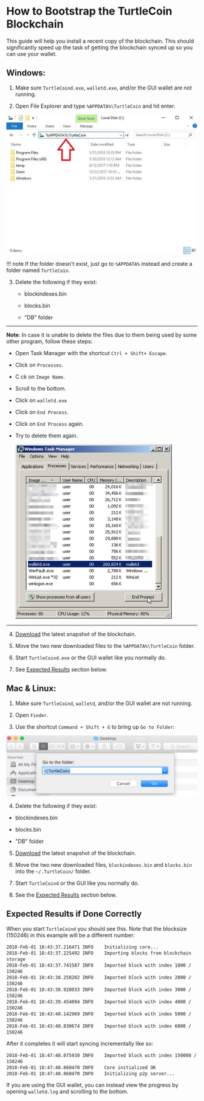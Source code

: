 # How to Bootstrap the TurtleCoin Blockchain

This guide will help you install a recent copy of the blockchain. This should significantly speed up the task of getting the blockchain synced up so you can use your wallet.

## Windows:
1. Make sure `TurtleCoind.exe`, `walletd.exe`, and/or the GUI wallet are not running.

2. Open File Explorer and type `%APPDATA%\TurtleCoin` and hit enter.

![file explorer](images/bootstrap/file_explorer.jpg)

!!! note
    If the folder doesn't exist, just go to `%APPDATA%` instead and create a folder named `TurtleCoin`.

3. Delete the following if they exist:
    * blockindexes.bin

    * blocks.bin

    * "DB" folder


---

**Note**: In case it is unable to delete the files due to them being used by some other program, follow these steps:

* Open Task Manager with the shortcut `Ctrl + Shift+ Escape`.
  
* Click on `Processes`.
  
* C ck on `Image Name`.
  
* Scroll to the bottom.
  
* Click on `walletd.exe`
  
* Click on `End Process`.
  
* Click on `End Process` again.
  
* Try to delete them again.

  ![closewallet](images/bootstrap/close_walletd.png)

---


  4. [Download](https://f000.backblazeb2.com/file/turtle-blockchain/latest.zip) the latest snapshot of the blockchain.

  5. Move the two new downloaded files to the `%APPDATA%\TurtleCoin` folder.

  6. Start `TurtleCoind.exe` or the GUI wallet like you normally do.

  7. See [Expected Results](#ExpectedResults) section below.



## Mac & Linux:
1. Make sure `TurtleCoind`, `walletd`, and/or the GUI wallet are not running.

2. Open `Finder`.

3. Use the shortcut `Command + Shift + G` to bring up `Go to Folder`:

![findergoto.jpg](images/bootstrap/findergoto.jpg)

4. Delete the following if they exist: 

* blockindexes.bin 

* blocks.bin 

* "DB" folder 



5. [Download](https://f000.backblazeb2.com/file/turtle-blockchain/latest.zip) the latest snapshot of the blockchain.

6. Move the two new downloaded files, `blockindexes.bin` and `blocks.bin` into the `~/.TurtleCoin/` folder.

7. Start `TurtleCoind` or the GUI like you normally do.

8. See the [Expected Results](#ExpectedResults) section below.

## Expected Results if Done Correctly <a name="ExpectedResults"></a>

When you start `TurtleCoind` you should see this. Note that the blocksize (150246) in this example will be a different number:
```
2018-Feb-01 18:43:37.216471 INFO    Initializing core...
2018-Feb-01 18:43:37.225492 INFO    Importing blocks from blockchain storage
2018-Feb-01 18:43:37.741587 INFO    Imported block with index 1000 / 150246
2018-Feb-01 18:43:38.258202 INFO    Imported block with index 2000 / 150246
2018-Feb-01 18:43:38.928033 INFO    Imported block with index 3000 / 150246
2018-Feb-01 18:43:39.454094 INFO    Imported block with index 4000 / 150246
2018-Feb-01 18:43:40.142969 INFO    Imported block with index 5000 / 150246
2018-Feb-01 18:43:40.830674 INFO    Imported block with index 6000 / 150246
```

After it completes it will start syncing incrementally like so:
```
2018-Feb-01 18:47:48.075930 INFO    Imported block with index 150000 / 150246
2018-Feb-01 18:47:48.860470 INFO    Core initialized OK
2018-Feb-01 18:47:48.860470 INFO    Initializing p2p server...
```

If you are using the GUI wallet, you can instead view the progress by opening `walletd.log` and scrolling to the bottom.
